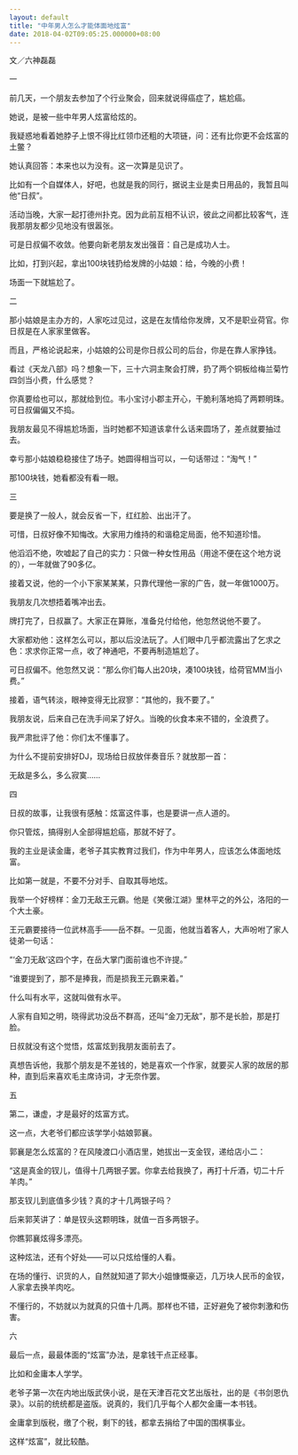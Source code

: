 ```yaml
---
layout: default
title: "中年男人怎么才能体面地炫富"
date: 2018-04-02T09:05:25.000000+08:00
---
```


文／六神磊磊

一

前几天，一个朋友去参加了个行业聚会，回来就说得癌症了，尴尬癌。

她说，是被一些中年男人炫富给炫的。

我疑惑地看着她脖子上恨不得比红领巾还粗的大项链，问：还有比你更不会炫富的土鳖？

她认真回答：本来也以为没有。这一次算是见识了。

比如有一个自媒体人，好吧，也就是我的同行，据说主业是卖日用品的，我暂且叫他“日叔”。

活动当晚，大家一起打德州扑克。因为此前互相不认识，彼此之间都比较客气，连我那朋友都少见地没有很嚣张。

可是日叔偏不收敛。他要向新老朋友发出强音：自己是成功人士。

比如，打到兴起，拿出100块钱扔给发牌的小姑娘：给，今晚的小费！

场面一下就尴尬了。

二

那小姑娘是主办方的，人家吃过见过，这是在友情给你发牌，又不是职业荷官。你日叔是在人家家里做客。

而且，严格论说起来，小姑娘的公司是你日叔公司的后台，你是在靠人家挣钱。

看过《天龙八部》吗？想象一下，三十六洞主聚会打牌，扔了两个铜板给梅兰菊竹四剑当小费，什么感觉？

你真要给也可以，那就给到位。韦小宝讨小郡主开心，干脆利落地捣了两颗明珠。可日叔偏偏又不捣。

我朋友最见不得尴尬场面，当时她都不知道该拿什么话来圆场了，差点就要抽过去。

幸亏那小姑娘稳稳接住了场子。她圆得相当可以，一句话带过：“淘气！”

那100块钱，她看都没有看一眼。

三

要是换了一般人，就会反省一下，红红脸、出出汗了。

可惜，日叔好像不知悔改。大家用力维持的和谐稳定局面，他不知道珍惜。

他滔滔不绝，吹嘘起了自己的实力：只做一种女性用品（用途不便在这个地方说的），一年就做了90多亿。

接着又说，他的一个小下家某某某，只靠代理他一家的广告，就一年做1000万。

我朋友几次想捂着嘴冲出去。

牌打完了，日叔赢了。大家正在算账，准备兑付给他，他忽然说他不要了。

大家都劝他：这样怎么可以，那以后没法玩了。人们眼中几乎都流露出了乞求之色：求求你正常一点，收了神通吧，不要再制造尴尬了。

可日叔偏不。他忽然又说：“那么你们每人出20块，凑100块钱，给荷官MM当小费。”

接着，语气转淡，眼神变得无比寂寥：“其他的，我不要了。”

我朋友说，后来自己在洗手间呆了好久。当晚的伙食本来不错的，全浪费了。

我严肃批评了他：你们太不懂事了。

为什么不提前安排好DJ，现场给日叔放伴奏音乐？就放那一首：

无敌是多么，多么寂寞……

四

日叔的故事，让我很有感触：炫富这件事，也是要讲一点人道的。

你只管炫，搞得别人全部得尴尬癌，那就不好了。

我的主业是读金庸，老爷子其实教育过我们，作为中年男人，应该怎么体面地炫富。

比如第一就是，不要不分对手、自取其辱地炫。

我举一个好榜样：金刀无敌王元霸。他是《笑傲江湖》里林平之的外公，洛阳的一个大土豪。

王元霸要接待一位武林高手——岳不群。一见面，他就当着客人，大声吩咐了家人徒弟一句话：

“‘金刀无敌’这四个字，在岳大掌门面前谁也不许提。”

“谁要提到了，那不是捧我，而是损我王元霸来着。”

什么叫有水平，这就叫做有水平。

人家有自知之明，晓得武功没岳不群高，还叫“金刀无敌”，那不是长脸，那是打脸。

日叔就没有这个觉悟，炫富炫到我朋友面前去了。

真想告诉他，我那个朋友是不差钱的，她是喜欢一个作家，就要买人家的故居的那种，直到后来喜欢毛主席诗词，才无奈作罢。

五

第二，谦虚，才是最好的炫富方式。

这一点，大老爷们都应该学学小姑娘郭襄。

郭襄是怎么炫富的？在风陵渡口小酒店里，她拔出一支金钗，递给店小二：

“这是真金的钗儿，值得十几两银子罢。你拿去给我换了，再打十斤酒，切二十斤羊肉。”

那支钗儿到底值多少钱？真的才十几两银子吗？

后来郭芙讲了：单是钗头这颗明珠，就值一百多两银子。

你瞧郭襄炫得多漂亮。

这种炫法，还有个好处——可以只炫给懂的人看。

在场的懂行、识货的人，自然就知道了郭大小姐慷慨豪迈，几万块人民币的金钗，人家拿去换羊肉吃。

不懂行的，不妨就以为就真的只值十几两。那样也不错，正好避免了被你刺激和伤害。

六

最后一点，最最体面的“炫富”办法，是拿钱干点正经事。

比如和金庸本人学学。

老爷子第一次在内地出版武侠小说，是在天津百花文艺出版社，出的是《书剑恩仇录》。以前的统统都是盗版。说真的，我们几乎每个人都欠金庸一本书钱。

金庸拿到版税，缴了个税，剩下的钱，都拿去捐给了中国的围棋事业。

这样“炫富”，就比较酷。

